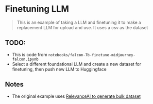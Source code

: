 # Finetuning LLM
> This is an example of taking a LLM and finetuning it to make a replacement LLM for upload and use. It uses a csv as the dataset

## TODO:
- This is code from `notebooks/falcon-7b-finetune-midjourney-falcon.ipynb`
- Select a different foundational LLM and create a new dataset for finetuning, then push new LLM to Huggingface


## Notes
- The original example uses [RelevanceAI to generate bulk dataset](https://app.relevanceai.com/notebook/f1db6c/f86edbc1-fcb6-41f9-b9b6-be14a6f06412/ef6acb93-c3c2-4e83-86aa-5bb93c9f78ef/use/app)